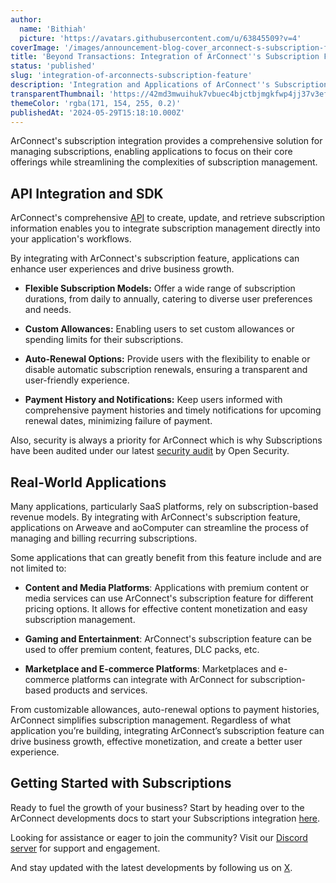 ```yaml
---
author:
  name: 'Bithiah'
  picture: 'https://avatars.githubusercontent.com/u/63845509?v=4'
coverImage: '/images/announcement-blog-cover_arconnect-s-subscription-feature-kxOD.png'
title: 'Beyond Transactions: Integration of ArConnect''s Subscription Feature'
status: 'published'
slug: 'integration-of-arconnects-subscription-feature'
description: 'Integration and Applications of ArConnect''s Subscription Feature'
transparentThumbnail: 'https://42md3mwuihuk7vbuec4bjctbjmgkfwp4jj37v3efkqvkhbjdix5a.arweave.net/5pg9stRB6K_UNCC4FIphSwyi2fxKd_rshVQqo4UjRfo'
themeColor: 'rgba(171, 154, 255, 0.2)'
publishedAt: '2024-05-29T15:18:10.000Z'
---
```


ArConnect's subscription integration provides a comprehensive solution for managing subscriptions, enabling applications to focus on their core offerings while streamlining the complexities of subscription management.

## API Integration and SDK

ArConnect's comprehensive [API](https://docs.arconnect.io/api/intro?utm_source=Blog&utm_medium=Post+-+Docs&utm_campaign=Subscription+Announcement+-+Dapps&utm_id=Subscription+Announcement+-+Dapps) to create, update, and retrieve subscription information enables you to integrate subscription management directly into your application's workflows.

By integrating with ArConnect's subscription feature, applications can enhance user experiences and drive business growth.

- **Flexible Subscription Models:** Offer a wide range of subscription durations, from daily to annually, catering to diverse user preferences and needs.

- **Custom Allowances:** Enabling users to set custom allowances or spending limits for their subscriptions.

- **Auto-Renewal Options:** Provide users with the flexibility to enable or disable automatic subscription renewals, ensuring a transparent and user-friendly experience.

- **Payment History and Notifications:** Keep users informed with comprehensive payment histories and timely notifications for upcoming renewal dates, minimizing failure of payment.

Also, security is always a priority for ArConnect which is why Subscriptions have been audited under our latest [security audit](https://www.arconnect.io/audit-2024.pdf?utm_source=Blog&utm_medium=Post+-+Audit+Link&utm_campaign=Subscription+Announcement&utm_id=Subscription+Announcement) by Open Security.

## Real-World Applications

Many applications, particularly SaaS platforms, rely on subscription-based revenue models. By integrating with ArConnect's subscription feature, applications on Arweave and aoComputer can streamline the process of managing and billing recurring subscriptions.

Some applications that can greatly benefit from this feature include and are not limited to:

- **Content and Media Platforms**: Applications with premium content or media services can use ArConnect's subscription feature for different pricing options. It allows for effective content monetization and easy subscription management.

- **Gaming and Entertainment**: ArConnect's subscription feature can be used to offer premium content, features, DLC packs, etc.

- **Marketplace and E-commerce Platforms**: Marketplaces and e-commerce platforms can integrate with ArConnect for subscription-based products and services.

From customizable allowances, auto-renewal options to payment histories, ArConnect simplifies subscription management. Regardless of what application you’re building, integrating ArConnect’s subscription feature can drive business growth, effective monetization, and create a better user experience.

## Getting Started with Subscriptions

Ready to fuel the growth of your business? Start by heading over to the ArConnect developments docs to start your Subscriptions integration [here](https://docs.arconnect.io/?utm_source=Blog&utm_medium=Post&utm_campaign=Subscription+Announcement+-+Dapps&utm_id=Subscription+Announcement+-+Dapps).

Looking for assistance or eager to join the community? Visit our [Discord server](https://discord.gg/uFkWB5GMfS) for support and engagement.

And stay updated with the latest developments by following us on [X](https://twitter.com/arconnectio).

